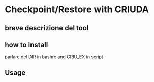 # Checkpoint/Restore with CRIUDA

## breve descrizione del tool

## how to install
parlare del DIR in bashrc and CRIU_EX in script

## Usage

